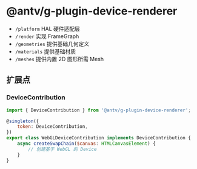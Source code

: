 # @antv/g-plugin-device-renderer

- `/platform` HAL 硬件适配层
- `/render` 实现 FrameGraph
- `/geometries` 提供基础几何定义
- `/materials` 提供基础材质
- `/meshes` 提供内置 2D 图形所需 Mesh

## 扩展点

### DeviceContribution

```js
import { DeviceContribution } from '@antv/g-plugin-device-renderer';

@singleton({
    token: DeviceContribution,
})
export class WebGLDeviceContribution implements DeviceContribution {
    async createSwapChain($canvas: HTMLCanvasElement) {
        // 创建基于 WebGL 的 Device
    }
}
```

